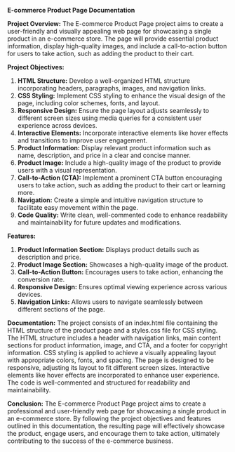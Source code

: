 **E-commerce Product Page Documentation**

**Project Overview:**
The E-commerce Product Page project aims to create a user-friendly and visually appealing web page for showcasing a single product in an e-commerce store. The page will provide essential product information, display high-quality images, and include a call-to-action button for users to take action, such as adding the product to their cart.

**Project Objectives:**
1. **HTML Structure:** Develop a well-organized HTML structure incorporating headers, paragraphs, images, and navigation links.
2. **CSS Styling:** Implement CSS styling to enhance the visual design of the page, including color schemes, fonts, and layout.
3. **Responsive Design:** Ensure the page layout adjusts seamlessly to different screen sizes using media queries for a consistent user experience across devices.
4. **Interactive Elements:** Incorporate interactive elements like hover effects and transitions to improve user engagement.
5. **Product Information:** Display relevant product information such as name, description, and price in a clear and concise manner.
6. **Product Image:** Include a high-quality image of the product to provide users with a visual representation.
7. **Call-to-Action (CTA):** Implement a prominent CTA button encouraging users to take action, such as adding the product to their cart or learning more.
8. **Navigation:** Create a simple and intuitive navigation structure to facilitate easy movement within the page.
9. **Code Quality:** Write clean, well-commented code to enhance readability and maintainability for future updates and modifications.

**Features:**
1. **Product Information Section:** Displays product details such as description and price.
2. **Product Image Section:** Showcases a high-quality image of the product.
3. **Call-to-Action Button:** Encourages users to take action, enhancing the conversion rate.
4. **Responsive Design:** Ensures optimal viewing experience across various devices.
5. **Navigation Links:** Allows users to navigate seamlessly between different sections of the page.

**Documentation:**
The project consists of an index.html file containing the HTML structure of the product page and a styles.css file for CSS styling. The HTML structure includes a header with navigation links, main content sections for product information, image, and CTA, and a footer for copyright information. CSS styling is applied to achieve a visually appealing layout with appropriate colors, fonts, and spacing. The page is designed to be responsive, adjusting its layout to fit different screen sizes. Interactive elements like hover effects are incorporated to enhance user experience. The code is well-commented and structured for readability and maintainability.

**Conclusion:**
The E-commerce Product Page project aims to create a professional and user-friendly web page for showcasing a single product in an e-commerce store. By following the project objectives and features outlined in this documentation, the resulting page will effectively showcase the product, engage users, and encourage them to take action, ultimately contributing to the success of the e-commerce business.
